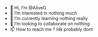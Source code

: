 - 👋 Hi, I’m @AliveG
- 👀 I’m interested in nothing much
- 🌱 I’m currently learning nothing really
- 💞️ I’m looking to collaborate on nothing
- 📫 How to reach me ? Idk probably dont

<!---
AliveG/AliveG is a ✨ special ✨ repository because its `README.md` (this file) appears on your GitHub profile.
You can click the Preview link to take a look at your changes.
--->
